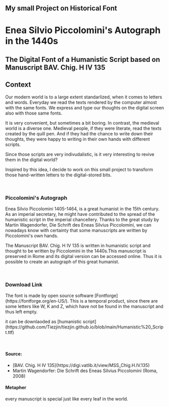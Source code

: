 ## My small Project on Historical Font

# Enea Silvio Piccolomini's Autograph in the 1440s
## The Digital Font of a Humanistic Script based on Manuscript BAV. Chig. H IV 135 ##


## Context
<p>Our modern world is to a large extent standarlized, when it comes to letters and words.
Everyday we read the texts rendered by the computer almost with the same fonts. We express and type our thoughts on the digital screen also with those same fonts. </p>
<p>It is very convenient, but sometimes a bit boring.
In contrast, the medieval world is a diverse one.
Medieval people, if they were literate, read the texts created by the quill pen. And if they had the chance to write down their thoughts, they were happy to writing in their own hands with different scripts.</p>
<p>Since those scripts are very indivudalistic, is it very interesting to revive them in the digital world?</p>
<p>Inspired by this idea, I decide to work on this small project to transform those hand-written letters to the digital-stored bits. </p>
<br>

### Piccolomini's Autograph
<p>Enea Silvio Piccolomini 1405-1464, is a great humanist in the 15th century. As an imperial secretary, he might have contributed to the spread of the humanistic script in the imperial chancellery.
Thanks to the great study by Martin Wagendorfer, Die Schrift des Eneas Silvius Piccolomini, we can nowadays know with certainty that some manuscripts are written by Piccolomini's own hands.</p>
<p>The Manuscript BAV. Chig. H IV 135 is written in humanistic script and thought to be written by Piccolomini in the 1440s.This manuscript is preserved in Rome and its digital version can be accessed online. Thus it is possible to create an autograph of this great humanist.</p>
<br>


### Download Link
<p>The font is made by open source software [Fontforge](https://fontforge.org/en-US/).
This is a temporal product, since there are some letters like W, K and Z, which have not be found in the manuscript and thus left empty.</p>
<p>it can be downlaoded as [humanistic script](https://github.com/Tiezjin/tiezjin.github.io/blob/main/Humanistic%20_Script.ttf)</p>
<br>

#### Source:
<ul>
<li>[BAV. Chig. H IV 135](https://digi.vatlib.it/view/MSS_Chig.H.IV.135) </li>
<li>Martin Wagendorfer: Die Schrift des Eneas Silvius Piccolomini (Roma, 2008)</li>
</ul>

#### Metapher
every manuscript is special just like every leaf in the world.


